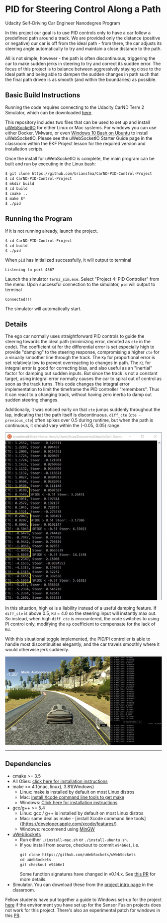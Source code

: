 # PID for Steering Control Along a Path
Udacity Self-Driving Car Engineer Nanodegree Program

In this project our goal is to use PID controls only to have a car follow a predefined path around a track. We are provided only the distance (positive or negative) our car is off from the ideal path - from there, the car adjusts its
steering angle automatically to try and maintain a close distance to the path.

All is not simple, however - the path is often discontinuous, triggering the car to make sudden jerks in steering to try and correct its sudden error. The focus of this project is to balance between aggressively staying close to the ideal path and being able to dampen the sudden changes in path such that the final path driven is as smooth (and within the boundaries) as possible.

[//]: # (Image References)
[image1]: data-errors.jpg "CTE Spikes"
[image2]: 2020-04-07_Frame.jpg "Runtime Example"

## Basic Build Instructions

Running the code requires connecting to the Udacity CarND Term 2 Simulator, which can be downloaded [here](https://github.com/udacity/self-driving-car-sim/releases).

This repository includes two files that can be used to set up and install [uWebSocketIO](https://github.com/uWebSockets/uWebSockets) for either Linux or Mac systems. For windows you can use either Docker, VMware, or even [Windows 10 Bash on Ubuntu](https://www.howtogeek.com/249966/how-to-install-and-use-the-linux-bash-shell-on-windows-10/) to install uWebSocketIO. Please see the uWebSocketIO Starter Guide page in the classroom within the EKF Project lesson for the required version and installation scripts.

Once the install for uWebSocketIO is complete, the main program can be built and run by executing in the Linux bash:

```
$ git clone https://github.com/briansfma/CarND-PID-Control-Project
$ cd CarND-PID-Control-Project
$ mkdir build
$ cd build
$ cmake ..
$ make $*
$ ./pid
```

## Running the Program

If it is not running already, launch the project.

```
$ cd CarND-PID-Control-Project
$ cd build
$ ./pid
```

When `pid` has initialized successfully, it will output to terminal

```
Listening to port 4567
```

Launch the simulator `term2_sim.exe`. Select "Project 4: PID Controller" from the menu. Upon successful connection to the simulator, `pid` will output to terminal

```
Connected!!!
```

The simulator will automatically start.

## Details

The ego car normally uses straightforward PID controls to guide the steering towards the ideal path (minimizing error, denoted as `cte` in the code). The coefficient `Kd` for the differential error is set especially high to provide "damping" to the steering response, compromising a higher `cte` for a visually smoother line through the track. The `Kp` for proportional error is set relatively low to prevent overreacting to changes in path. The `Ki` for integral error is good for correcting bias, and also useful as an "inertial" factor for damping out sudden inputs. But since the track is not a constant target, using integral error normally causes the car to spiral out of control as soon as the track turns. This code changes the integral error implementation to limit the timeframe the PID controller "remembers". Thus it can react to a changing track, without having zero inertia to damp out sudden steering changes.

Additionally, it was noticed early on that `cte` jumps suddenly throughout the lap, indicating that the path itself is discontinuous. `diff_cte` (`cte - previous_cte`) often spikes over 0.5 during runtime, but when the path is continuous, it should vary within the (-0.05, 0.05) range.

![alt text][image1]

In this situation, high `Kd` is a liability instead of a useful damping feature. If `diff_cte` is above 0.5, `Kd` = 4.0 so the steering input will instantly max out. So instead, when high `diff_cte` is encountered, the code switches to using PI control only, modifying the `Kp` coefficient to compensate for the lack of `Kd`.

With this situational toggle implemented, the PID/PI controller is able to handle most discontinuities elegantly, and the car travels smoothly where it would otherwise jerk suddenly.

[![alt text][image2]](2020-04-07.mp4 "Runtime Example")

---

## Dependencies

* cmake >= 3.5
 * All OSes: [click here for installation instructions](https://cmake.org/install/)
* make >= 4.1(mac, linux), 3.81(Windows)
  * Linux: make is installed by default on most Linux distros
  * Mac: [install Xcode command line tools to get make](https://developer.apple.com/xcode/features/)
  * Windows: [Click here for installation instructions](http://gnuwin32.sourceforge.net/packages/make.htm)
* gcc/g++ >= 5.4
  * Linux: gcc / g++ is installed by default on most Linux distros
  * Mac: same deal as make - [install Xcode command line tools]((https://developer.apple.com/xcode/features/)
  * Windows: recommend using [MinGW](http://www.mingw.org/)
* [uWebSockets](https://github.com/uWebSockets/uWebSockets)
  * Run either `./install-mac.sh` or `./install-ubuntu.sh`.
  * If you install from source, checkout to commit `e94b6e1`, i.e.
    ```
    git clone https://github.com/uWebSockets/uWebSockets 
    cd uWebSockets
    git checkout e94b6e1
    ```
    Some function signatures have changed in v0.14.x. See [this PR](https://github.com/udacity/CarND-MPC-Project/pull/3) for more details.
* Simulator. You can download these from the [project intro page](https://github.com/udacity/self-driving-car-sim/releases) in the classroom.

Fellow students have put together a guide to Windows set-up for the project [here](https://s3-us-west-1.amazonaws.com/udacity-selfdrivingcar/files/Kidnapped_Vehicle_Windows_Setup.pdf) if the environment you have set up for the Sensor Fusion projects does not work for this project. There's also an experimental patch for windows in this [PR](https://github.com/udacity/CarND-PID-Control-Project/pull/3).



